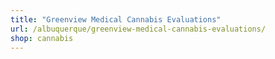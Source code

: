 ```yaml
---
title: "Greenview Medical Cannabis Evaluations"
url: /albuquerque/greenview-medical-cannabis-evaluations/
shop: cannabis
---
```

